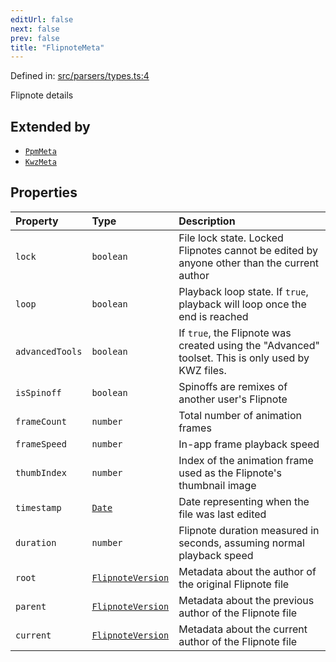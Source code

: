 ```yaml
---
editUrl: false
next: false
prev: false
title: "FlipnoteMeta"
---
```


Defined in: [src/parsers/types.ts:4](https://github.com/jaames/flipnote.js/blob/fa9305c29e8ec1c9100d20a6b44d2fa614eb1888/src/parsers/types.ts#L4)

Flipnote details

## Extended by

- [`PpmMeta`](/api/interfaces/ppmmeta/)
- [`KwzMeta`](/api/interfaces/kwzmeta/)

## Properties

| Property | Type | Description |
| :------ | :------ | :------ |
| <a id="lock"></a> `lock` | `boolean` | File lock state. Locked Flipnotes cannot be edited by anyone other than the current author |
| <a id="loop"></a> `loop` | `boolean` | Playback loop state. If `true`, playback will loop once the end is reached |
| <a id="advancedtools"></a> `advancedTools` | `boolean` | If `true`, the Flipnote was created using the "Advanced" toolset. This is only used by KWZ files. |
| <a id="isspinoff"></a> `isSpinoff` | `boolean` | Spinoffs are remixes of another user's Flipnote |
| <a id="framecount"></a> `frameCount` | `number` | Total number of animation frames |
| <a id="framespeed"></a> `frameSpeed` | `number` | In-app frame playback speed |
| <a id="thumbindex"></a> `thumbIndex` | `number` | Index of the animation frame used as the Flipnote's thumbnail image |
| <a id="timestamp"></a> `timestamp` | [`Date`](https://developer.mozilla.org/docs/Web/JavaScript/Reference/Global_Objects/Date) | Date representing when the file was last edited |
| <a id="duration"></a> `duration` | `number` | Flipnote duration measured in seconds, assuming normal playback speed |
| <a id="root"></a> `root` | [`FlipnoteVersion`](/api/interfaces/flipnoteversion/) | Metadata about the author of the original Flipnote file |
| <a id="parent"></a> `parent` | [`FlipnoteVersion`](/api/interfaces/flipnoteversion/) | Metadata about the previous author of the Flipnote file |
| <a id="current"></a> `current` | [`FlipnoteVersion`](/api/interfaces/flipnoteversion/) | Metadata about the current author of the Flipnote file |
